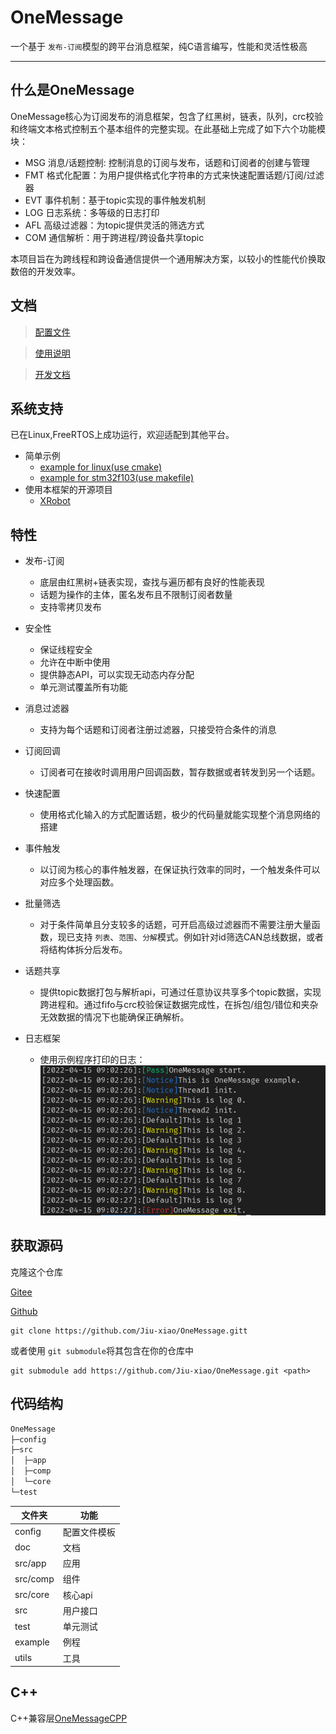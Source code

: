 # OneMessage

一个基于 `发布-订阅`模型的跨平台消息框架，纯C语言编写，性能和灵活性极高

------------------------------------------------------------------------

## 什么是OneMessage

OneMessage核心为订阅发布的消息框架，包含了红黑树，链表，队列，crc校验和终端文本格式控制五个基本组件的完整实现。在此基础上完成了如下六个功能模块：

* MSG 消息/话题控制: 控制消息的订阅与发布，话题和订阅者的创建与管理
* FMT 格式化配置：为用户提供格式化字符串的方式来快速配置话题/订阅/过滤器
* EVT 事件机制：基于topic实现的事件触发机制
* LOG 日志系统：多等级的日志打印
* AFL 高级过滤器：为topic提供灵活的筛选方式
* COM 通信解析：用于跨进程/跨设备共享topic

本项目旨在为跨线程和跨设备通信提供一个通用解决方案，以较小的性能代价换取数倍的开发效率。

## 文档

> [配置文件](https://github.com/Jiu-xiao/OneMessage/blob/master/doc/config.md)

> [使用说明](https://github.com/Jiu-xiao/OneMessage/blob/master/doc/user.md)

> [开发文档](https://github.com/Jiu-xiao/OneMessage/blob/master/doc/dev.md)

## 系统支持

已在Linux,FreeRTOS上成功运行，欢迎适配到其他平台。

* 简单示例
  * [example for linux(use cmake)](https://gitee.com/jiu-xiao/msg-example.git)
  * [example for stm32f103(use makefile)](https://gitee.com/jiu-xiao/om-example-mcu.git)
* 使用本框架的开源项目
  * [XRobot](https://github.com/xrobot-org/XRobot)

## 特性

* 发布-订阅

  * 底层由红黑树+链表实现，查找与遍历都有良好的性能表现
  * 话题为操作的主体，匿名发布且不限制订阅者数量
  * 支持零拷贝发布

* 安全性
  * 保证线程安全
  * 允许在中断中使用
  * 提供静态API，可以实现无动态内存分配
  * 单元测试覆盖所有功能

* 消息过滤器

  * 支持为每个话题和订阅者注册过滤器，只接受符合条件的消息

* 订阅回调

  * 订阅者可在接收时调用用户回调函数，暂存数据或者转发到另一个话题。

* 快速配置

  * 使用格式化输入的方式配置话题，极少的代码量就能实现整个消息网络的搭建

* 事件触发

  * 以订阅为核心的事件触发器，在保证执行效率的同时，一个触发条件可以对应多个处理函数。

* 批量筛选

  * 对于条件简单且分支较多的话题，可开启高级过滤器而不需要注册大量函数，现已支持 `列表`、`范围`、`分解`模式。例如针对id筛选CAN总线数据，或者将结构体拆分后发布。

* 话题共享

  * 提供topic数据打包与解析api，可通过任意协议共享多个topic数据，实现跨进程和。通过fifo与crc校验保证数据完成性，在拆包/组包/错位和夹杂无效数据的情况下也能确保正确解析。

* 日志框架

  * 使用示例程序打印的日志：![效果](img/log.png)

## 获取源码

克隆这个仓库

[Gitee](https://gitee.com/jiu-xiao/one-message.git)

[Github](https://github.com/Jiu-xiao/OneMessage.git)

```shell
git clone https://github.com/Jiu-xiao/OneMessage.gitt
```

或者使用 `git submodule`将其包含在你的仓库中

```shell
git submodule add https://github.com/Jiu-xiao/OneMessage.git <path>
```

## 代码结构

```c
OneMessage
├─config
├─src
│  ├─app
│  ├─comp
│  └─core
└─test
```

| 文件夹   | 功能         |
| -------- | ------------ |
| config   | 配置文件模板 |
| doc      | 文档         |
| src/app  | 应用         |
| src/comp | 组件         |
| src/core | 核心api      |
| src      | 用户接口     |
| test     | 单元测试     |
| example  | 例程         |
| utils    | 工具         |

## C++

C++兼容层[OneMessageCPP](https://github.com/Jiu-xiao/OneMessageCPP)
